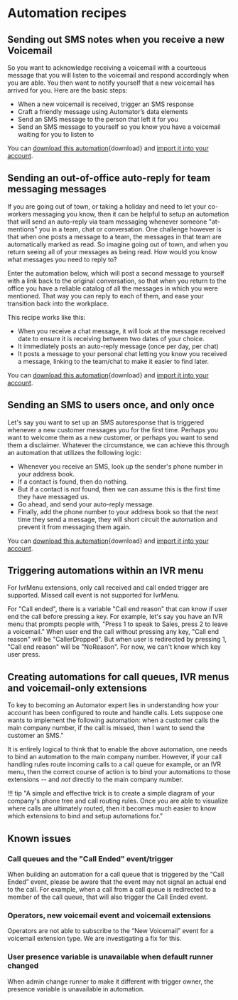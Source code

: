 # Automation recipes

## Sending out SMS notes when you receive a new Voicemail

So you want to acknowledge receiving a voicemail with a courteous message that you will listen to the voicemail and respond accordingly when you are able. You then want to notify yourself that a new voicemail has arrived for you. Here are the basic steps:

* When a new voicemail is received, trigger an SMS response
* Craft a friendly message using Automator’s data elements
* Send an SMS message to the person that left it for you
* Send an SMS message to yourself so you know you have a voicemail waiting for you to listen to

You can [download this automation](./recipes/send_sms_new_voicemail.json){download} and [import it into your account](user-guide.md#importing-automations).

## Sending an out-of-office auto-reply for team messaging messages

If you are going out of town, or taking a holiday and need to let your co-workers messaging you know, then it can be helpful to setup an automation that will send an auto-reply via team messaging whenever someone "at-mentions" you in a team, chat or conversation. One challenge however is that when one posts a message to a team, the messages in that team are automatically marked as read. So imagine going out of town, and when you return seeing all of your messages as being read. How would you know what messages you need to reply to?

Enter the automation below, which will post a second message to yourself with a link back to the original conversation, so that when you return to the office you have a reliable catalog of all the messages in which you were mentioned. That way you can reply to each of them, and ease your transition back into the workplace. 

This recipe works like this:

* When you receive a chat message, it will look at the message received date to ensure it is receiving between two dates of your choice.
* It immediately posts an auto-reply message (once per day, per chat)
* It posts a message to your personal chat letting you know you received a message, linking to the team/chat to make it easier to find later. 

You can [download this automation](./recipes/glip-ooo-autoreply.json){download} and [import it into your account](user-guide.md#importing-automations). 

## Sending an SMS to users once, and only once

Let's say you want to set up an SMS autoresponse that is triggered whenever a new customer messages you for the first time. Perhaps you want to welcome them as a new customer, or perhaps you want to send them a disclaimer. Whatever the circumstance, we can achieve this through an automation that utilizes the following logic:

* Whenever you receive an SMS, look up the sender's phone number in your address book. 
* If a contact is found, then do nothing.
* But if a contact is *not* found, then we can assume this is the first time they have messaged us. 
* Go ahead, and send your auto-reply message. 
* Finally, add the phone number to your address book so that the next time they send a message, they will short circuit the automation and prevent it from messaging them again. 

You can [download this automation](./recipes/autoreply-only-once.json){download} and [import it into your account](user-guide.md#importing-automations). 


## Triggering automations within an IVR menu

For IvrMenu extensions, only call received and call ended trigger are supported. Missed call event is not supported for IvrMenu. 

For "Call ended", there is a variable "Call end reason" that can know if user end the call before pressing a key. For example, let's say you have an IVR menu that prompts people with, "Press 1 to speak to Sales, press 2 to leave a voicemail." When user end the call without pressing any key, "Call end reason" will be "CallerDropped". But when user is redirected by pressing 1, "Call end reason" will be "NoReason". For now, we can't know which key user press.

## Creating automations for call queues, IVR menus and voicemail-only extensions

To key to becoming an Automator expert lies in understanding how your account has been configured to route and handle calls. Lets suppose one wants to implement the following automation: when a customer calls the main company number, if the call is missed, then I want to send the customer an SMS." 

It is entirely logical to think that to enable the above automation, one needs to bind an automation to the main company number. However, if your call handling rules route incoming calls to a call queue for example, or an IVR menu, then the correct course of action is to bind your automations to those extensions -- and *not* directly to the main company number. 

!!! tip "A simple and effective trick is to create a simple diagram of your company's phone tree and call routing rules. Once you are able to visualize where calls are ultimately routed, then it becomes much easier to know which extensions to bind and setup automations for."

## Known issues

### Call queues and the "Call Ended" event/trigger

When building an automation for a call queue that is triggered by the “Call Ended” event, please be aware that the event may not signal an actual end to the call. For example, when a call from a call queue is redirected to a member of the call queue, that will also trigger the Call Ended event. 

### Operators, new voicemail event and voicemail extensions

Operators are not able to subscribe to the “New Voicemail” event for a voicemail extension type. We are investigating a fix for this. 

### User presence variable is unavailable when default runner changed

When admin change runner to make it different with trigger owner, the presence variable is unavailable in automation.

